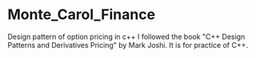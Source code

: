 # Monte_Carol_Finance
Design pattern of option pricing in c++
I followed the book "C++ Design Patterns and Derivatives Pricing" by Mark Joshi.
It is for practice of C++.
